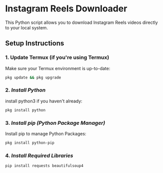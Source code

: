 # Instagram Reels Downloader

This Python script allows you to download Instagram Reels videos directly to your local system.

## Setup Instructions

### 1. **Update Termux (if you're using Termux)**

Make sure your Termux environment is up-to-date:

```bash
pkg update && pkg upgrade

```
### 2. ***Install Python***

install python3 if you haven't already:

```bash
pkg install python

```
### 3. ***Install pip (Python Package Manager)***

Install pip to manage Python Packages:

```bash
pkg install python-pip

```
### 4. ***Install Required Libraries***

```bash
pip install requests beautifulsoup4
